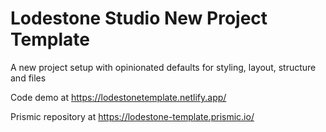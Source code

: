 # Lodestone Studio New Project Template

A new project setup with opinionated defaults for styling, layout, structure and files

Code demo at <https://lodestonetemplate.netlify.app/>

Prismic repository at <https://lodestone-template.prismic.io/>
